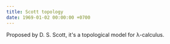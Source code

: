 ```yaml
---
title: Scott topology
date: 1969-01-02 00:00:00 +0700
---
```


Proposed by D. S. Scott, it's a topological model for λ-calculus.

